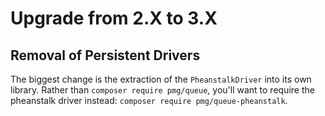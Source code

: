 # Upgrade from 2.X to 3.X

## Removal of Persistent Drivers

The biggest change is the extraction of the `PheanstalkDriver` into its own
library. Rather than `composer require pmg/queue`, you'll want to require the
pheanstalk driver instead: `composer require pmg/queue-pheanstalk`.
